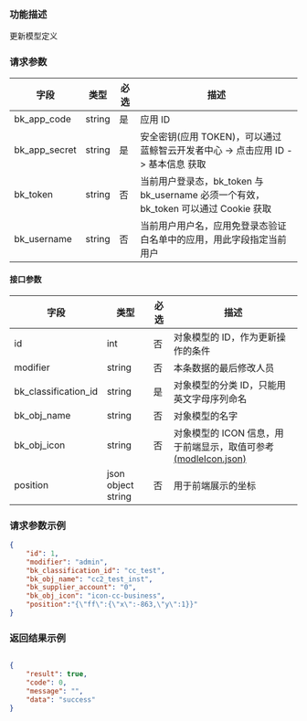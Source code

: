 ### 功能描述

更新模型定义

### 请求参数

| 字段 | 类型 | 必选 |  描述 |
|-----------|------------|--------|------------|
| bk_app_code   | string | 是 | 应用 ID     |
| bk_app_secret | string | 是 | 安全密钥(应用 TOKEN)，可以通过 蓝鲸智云开发者中心 -&gt; 点击应用 ID -&gt; 基本信息 获取 |
| bk_token      | string | 否 | 当前用户登录态，bk_token 与 bk_username 必须一个有效，bk_token 可以通过 Cookie 获取 |
| bk_username   | string | 否 | 当前用户用户名，应用免登录态验证白名单中的应用，用此字段指定当前用户 |

#### 接口参数

| 字段                |  类型              | 必选   |  描述                                   |
|---------------------|--------------------|--------|-----------------------------------------|
| id                  | int                | 否     | 对象模型的 ID，作为更新操作的条件    |
| modifier            | string             | 否     | 本条数据的最后修改人员    |
| bk_classification_id| string             | 是     | 对象模型的分类 ID，只能用英文字母序列命名|
| bk_obj_name         | string             | 否     | 对象模型的名字                          |
| bk_obj_icon         | string             | 否     | 对象模型的 ICON 信息，用于前端显示，取值可参考[(modleIcon.json)](/static/esb/api_docs/res/cc/modleIcon.json)|
| position            | json object string | 否     | 用于前端展示的坐标                      |



### 请求参数示例

```json
{
    "id": 1,
    "modifier": "admin",
    "bk_classification_id": "cc_test",
    "bk_obj_name": "cc2_test_inst",
    "bk_supplier_account": "0",
    "bk_obj_icon": "icon-cc-business",
    "position":"{\"ff\":{\"x\":-863,\"y\":1}}"
}
```

### 返回结果示例

```json

{
    "result": true,
    "code": 0,
    "message": "",
    "data": "success"
}
```
